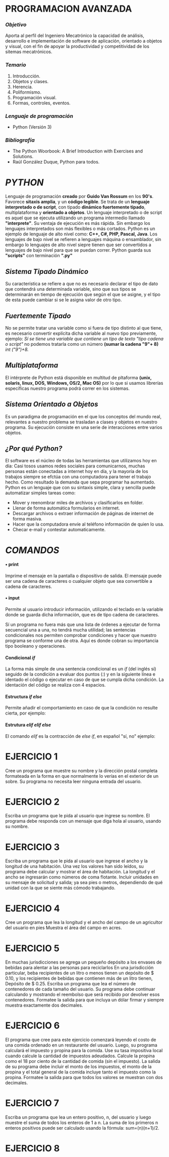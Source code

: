 # **PROGRAMACION AVANZADA**

### *Objetivo*
Aporta al perfil del Ingeniero Mecatrónico la capacidad de análisis, desarrollo e implementación de software de aplicación, orientado a objetos y visual, con el fin de apoyar la productividad y competitividad de los sitemas mecatrónicos.

### *Temario*
1. Introducción.
2. Objetos y clases.
3. Herencia.
4. Poliformismo.
5. Programación visual.
6. Formas, controles, eventos.

### *Lenguaje de programación*
* Python (Versión 3)

### *Bibliografía*
* The Python Woorbook: A Brief Introduction with Exercises and Solutions. 
* Raúl González Duque, Python para todos.

# *PYTHON*
Lenguaje de programación **creado** por **Guido Van Rossum** en los **90's**. Favorece **sitaxis amplia**, y un **código legible**.
Se trata de un **lenguaje interpretado o de script**, con tipado **dinámico fuertemente tipado**, multiplataforma y **orientado a objetos**.
Un lenguaje interpretado o de script es aquel que se ejecuta utilizando un programa intermedio llamado **"interprete"**. Su ventaja de ejecución es más rápida. Sin embargo los lenguajes interpretados son más flexibles o más cortados.
Python es un ejemplo de lenguaje de alto nivel como: **C++, C#, PHP, Pascal, Java**. Los lenguajes de bajo nivel se refieren a lenguajes máquina o ensamblador, sin embargo lo lenguajes de alto nivel siepre tienen que ser convertidos a lenguajes de bajo nivel para que se puedan correr.
Python guarda sus **"scripts"** con terminación **".py"**

## *Sistema Tipado Dinámico*
Su característica se refiere a que no es necesario declarar el tipo de dato que contendrá una determinada variable, sino que sus tipos se determinarán en tiempo de ejecución que según el que se asigne, y el tipo de esta puede cambiar si se le asigna valor de otro tipo.

## *Fuertemente Tipado*
No se permite tratar una variable como si fuera de tipo distinto al que tiene, es necesario convertir explícita dicha variable al nuevo tipo previamente, ejemplo: *Sí se tiene una variable que contiene un tipo de texto "tipo cadena o script"* no podemos tratarla como un número **(sumar la cadena "9"+ 8)** *int ("9")+8.*

## *Multiplataforma*
El intérprete de Python está disponible en multitud de pltaforma **(unix, solaris, linux, DOS, Windows, OS/2, Mac OS)** por lo que si usamos librerías específicas nuestro programa podrá correr en los sistemas.

## *Sistema Orientado a Objetos*
Es un paradigma de programación en el que los conceptos del mundo real, relevantes a nuestro problema se trasladan a clases y objetos en nuestro programa. Su ejecución consiste en una serie de interacciones entre varios objetos.

## *¿Por qué Python?*
El software es el núcleo de todas las herramientas que utilizamos hoy en día: Casi tosos usamos redes sociales para comunicarnos, muchas personas están conectadas a internet hoy en día, y la mayoría de los trabajos siempre se efctúa con una computadora para tener el trabajo hecho. Como resultado la demanda que sepa programar ha aumentado. Python es un lenguaje que con su sintaxis simple, clara y sencilla puede automatizar simples tareas como:

* Mover y reenombrar miles de archivos y clasificarlos en folder.
* Llenar de forma automática formularios en internet.
* Descargar archivos o extraer información de páginas de internet de forma masiva.
* Hacer que la computadora envíe al teléfono información de quien lo usa.
* Checar e-mail y contestar automaticamente.

# *COMANDOS*
  #### • **print**
Imprime el mensaje en la pantalla o dispositivo de salida. El mensaje puede ser una cadena de caracteres o cualquier objeto que sea convertible a cadena de caracteres.
  #### • **input**
Permite al usuario introducir información, utilizando el teclado en la variable donde se guarda dicha información, que es de tipo cadena de caracteres.
  

Sí un programa no fuera más que una lista de órdenes a ejecutar de forma secuencial una a una, no tendrá mucha utilidad; las sentencias condicionales nos permiten comprobar condiciones y hacer que nuestro programa se conforme una de otra.
Aquí es donde cobran su importancia tipo booleano y operaciones.

#### Condicional *if*
La forma más simple de una sentencia condicional es un *if* (del inglés sí) seguido de la condición a evaluar dos puntos (*:*) y en la siguiente línea e identado el código o ejecutar en caso de que se cumpla dicha condición.
La identación del código se realiza con 4 espacios.

#### Estructura *if else* 
Permite añadir el comportamiento en caso de que la condición no resulte cierta, por ejemplo:

#### Estrutura *elif elif else*
El comando *elif* es la contracción de *else if*, en español "sí, no" ejemplo:

# **EJERCICIO 1**
Cree un programa que muestre su nombre y la dirección postal completa formateada en la forma en que normalmente lo verías en el exterior de un sobre. Su programa no necesita leer ninguna entrada del usuario. 

# **EJERCICIO 2**
Escriba un programa que le pida al usuario que ingrese su nombre. El programa debe responda con un mensaje que diga hola al usuario, usando su nombre.

# **EJERCICIO 3**
Escriba un programa que le pida al usuario que ingrese el ancho y la longitud de una habitación. Una vez los valores han sido leídos, su programa debe calcular y mostrar el área de habitación. La longitud y el ancho se ingresarán como números de coma flotante. Incluir unidades en su mensaje de solicitud y salida; ya sea pies o metros, dependiendo de qué unidad con la que se siente más cómodo trabajando.

# **EJERCICIO 4**
Cree un programa que lea la longitud y el ancho del campo de un agricultor del usuario en pies Muestra el área del campo en acres.

# **EJERCICIO 5**
En muchas jurisdicciones se agrega un pequeño depósito a los envases de bebidas para alentar a las personas para reciclarlos En una jurisdicción particular, beba recipientes de un litro o menos tienen un depósito de $ 0.10, y los recipientes de bebidas que contienen más de un litro tienen, Depósito de $ 0.25. Escriba un programa que lea el número de contenedores de cada tamaño del usuario. Su programa debe continuar calculando y mostrando el reembolso que será recibido por devolver esos contenedores. Formatee la salida para que incluya un dólar firmar y siempre muestra exactamente dos decimales.

# **EJERCICIO 6**
El programa que cree para este ejercicio comenzará leyendo el costo de una comida ordenado en un restaurante del usuario. Luego, su programa calculará el impuesto y propina para la comida. Use su tasa impositiva local cuando calcule la cantidad de impuestos adeudados. Calcule la propina como el 18 por ciento de la cantidad de comida (sin el impuesto). La salida de su programa debe incluir el monto de los impuestos, el monto de la propina y el total general de la comida incluye tanto el impuesto como la propina. Formatee la salida para que todos los valores se muestran con dos decimales.

# **EJERCICIO 7**
Escriba un programa que lea un entero positivo, n, del usuario y luego muestre el suma de todos los enteros de 1 a n. La suma de los primeros n enteros positivos puede ser calculado usando la fórmula: sum=(n)(n+1)/2.

# **EJERCICIO 8**





















